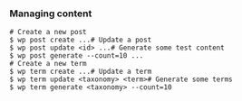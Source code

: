 ### Managing content

<pre class="fragment fragment-replacement hljs" data-fragment-index="0"><div class="fragment fade-out" data-fragment-index="3"><code class="hljs lang-sh fragment" data-fragment-index="0"># Create a new post
$ wp post create ...</code><code class="lang-sh fragment" data-fragment-index="1"># Update a post
$ wp post update &lt;id&gt; ...</code><code class="lang-sh fragment" data-fragment-index="2"># Generate some test content
$ wp post generate --count=10 ...</code></div><div class="fragment fade-in" data-fragment-index="3"><code class="lang-sh"># Create a new term
$ wp term create ...</code><code class="lang-sh"># Update a term
$ wp term update &lt;taxonomy&gt; &lt;term&gt;</code><code class="lang-sh"># Generate some terms
$ wp term generate &lt;taxonomy&gt; --count=10</code></div></pre>
